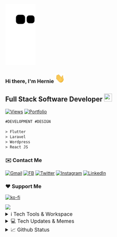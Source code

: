 <!-- <img width="100%" src="./img/banner.png" style="border-top-right-radius: 25px !important; border-top-left-radius: 25px !important" /> -->
![snake gif](https://github.com/herndev/herndev/blob/output/github-contribution-grid-snake.svg)


### Hi there, I'm Hernie <img height="30px" src="https://raw.githubusercontent.com/ABSphreak/ABSphreak/master/gifs/Hi.gif" />

## Full Stack Software Developer <img src="https://cultofthepartyparrot.com/parrots/hd/laptop_parrot.gif" width="25" height="25"/>


[![Views](https://komarev.com/ghpvc/?username=herndev&label=Profile%20views&color=0e75b6&style=for-the-badge)](https://komarev.com/ghpvc/?username=herndev&label=Profile%20views&color=0e75b6&style=for-the-badge)
[![Portfolio](https://img.shields.io/badge/Visit-My%20Portfolio-00aa71?style=for-the-badge)](https://hernie-jabien.com)


<!-- <br />

- 🔭 I’m currently working on some projects.
- 🌱 I’m currently learning new programming trends.
- 👯 I’m looking forward to collaborate with other teams.
- ⚡ Fun fact: I'm friendly and highly approachable.

<br /> -->


```
#DEVELOPMENT #DESIGN

> Flutter
> Laravel
> Wordpress
> React JS
```

### ✉️ Contact Me

[![Gmail](https://img.shields.io/badge/Gmail-c71610?style=for-the-badge&logo=gmail&logoColor=white)](mailto:herniejabien45@gmail.com)
[![FB](https://img.shields.io/badge/Facebook-3b5998?style=for-the-badge&logo=facebook&logoColor=white)](https://facebook.com/dota500)
[![Twitter](https://img.shields.io/badge/Twitter-00acee?style=for-the-badge&logo=twitter&logoColor=white)](https://twitter.com/herndev)
[![Instagram](https://img.shields.io/badge/Instagram-e95950?style=for-the-badge&logo=instagram&logoColor=white)](https://instagram.com/hern.dev)
[![LinkedIn](https://img.shields.io/badge/LinkedIn-0e76a8?style=for-the-badge&logo=linkedin&logoColor=white)](https://www.linkedin.com/in/hernie-jabien-6694aa155)

### ❤ Support Me

[![ko-fi](https://ko-fi.com/img/githubbutton_sm.svg)](https://ko-fi.com/O5O6APHKJ)

 <img src="https://github-readme-streak-stats.herokuapp.com/?user=herndev&theme=dark" />

<br />
 
 
<!-- <details>
  <summary style="font-size: 16px"> ℹ️ About Me</summary>

---

### Check out my portfolio click [here](https://www.hernie-jabien.com/).

```
For Web Development I work on frameworks like Wordpress, Laravel, Django, ReactJs and Vue.
In Mobile App Development I usually work with Flutter framework.
```

---

</details> -->

<details>
  <summary style="font-size: 16px"> ℹ️ Tech Tools & Workspace</summary>

---

### 🔥 Tech & Tools Preference

<img src="https://img.shields.io/badge/-Laravel-f44336?style=for-the-badge&logo=laravel&logoColor=white"> <img src="https://img.shields.io/badge/-Wordpress-21759b?style=for-the-badge&logo=wordpress&logoColor=white"> <img src="https://img.shields.io/badge/-React-000000?style=for-the-badge&logo=react&logoColor=00c8ff"> <img src="https://img.shields.io/badge/-Vue-35495e?style=for-the-badge&logo=vue.js&logoColor=00c8ff"> <img src="https://img.shields.io/badge/-Flutter-blue?style=for-the-badge&logo=flutter&logoColor=00c8ff"> <img src="https://img.shields.io/badge/-Tailwind_CSS-e2e8f0?style=for-the-badge&logo=tailwindcss&logoColor=00c8ff"> <img src="https://img.shields.io/badge/-Bootstrap-563D7C?style=for-the-badge&logo=bootstrap&logoColor=white"> <img src="https://img.shields.io/badge/-Sass-cc6699?style=for-the-badge&logo=sass&logoColor=ffffff"> <img src="https://img.shields.io/badge/-Node.js-3C873A?style=for-the-badge&logo=Node.js&logoColor=white"> <img src="https://img.shields.io/badge/-JQuery-0769ad?style=for-the-badge&logo=jquery&logoColor=00c8ff"> <img src="https://img.shields.io/badge/-JavaScript-eed718?style=for-the-badge&logo=javascript&logoColor=ffffff"> <img src="https://img.shields.io/badge/-MongoDB-4DB33D?style=for-the-badge&logo=mongodb&logoColor=FFFFFF"> <img src="https://img.shields.io/badge/-MySQL-F29111?style=for-the-badge&logo=mysql&logoColor=FFFFFF"> <img src="https://img.shields.io/badge/-Express.js-787878?style=for-the-badge&logo=express&logoColor=white"> <img src="https://img.shields.io/badge/-Firebase-FFA611?style=for-the-badge&logo=firebase&logoColor=FFFFFF"> <img src="http://img.shields.io/badge/-Google%20Cloud%20Platform-4285F4?style=for-the-badge&logo=google%20cloud&logoColor=white"> <img src="http://img.shields.io/badge/-Github-000000?style=for-the-badge&logo=github&logoColor=FFFFFF"> <img src="http://img.shields.io/badge/-Git-F1502F?style=for-the-badge&logo=git&logoColor=FFFFFF"> <img src="http://img.shields.io/badge/-VS%20Code-007ACC?style=for-the-badge&logo=visual%20studio%20code&logoColor=white"> <img src="http://img.shields.io/badge/-Heroku-430098?style=for-the-badge&logo=heroku&logoColor=white"> <img src="https://img.shields.io/badge/-FileZilla-red?style=for-the-badge&logo=filezilla&logoColor=white"> <img src="https://img.shields.io/badge/-Gimp-0e2426?style=for-the-badge&logo=gimp&logoColor=white"> <img src="https://img.shields.io/badge/-Figma-f244a7?style=for-the-badge&logo=figma&logoColor=white">

### 💬 Other Languages I Know

<img src="http://img.shields.io/badge/-Java-F89820?style=for-the-badge&logo=java&logoColor=white"> <img src="https://img.shields.io/badge/-C%20&%20C++-659ad2?style=for-the-badge&logo=c%2B%2B&logoColor=ffffff"> <img src="https://img.shields.io/badge/-Python-black?style=for-the-badge&logo=python&logoColor=white"> <img src="https://img.shields.io/badge/-Dart-blue?style=for-the-badge&logo=dart&logoColor=white"> <img src="https://img.shields.io/badge/-PHP-red?style=for-the-badge&logo=php&logoColor=white">

### 💻 Workspace Spec

![Nvidia](https://img.shields.io/badge/NVIDIA-GK107GLM-76B900?style=for-the-badge&logo=nvidia&logoColor=white)
![Intel](https://img.shields.io/badge/Intel-Core_i7_3rd-0071C5?style=for-the-badge&logo=intel&logoColor=white)
![Ubuntu](https://img.shields.io/badge/Ubuntu-E95420?style=for-the-badge&logo=ubuntu&logoColor=white)
![Mx](https://img.shields.io/badge/MX_Linux-124250?style=for-the-badge&logo=mx-linux&logoColor=white)
![Kali](https://img.shields.io/badge/Kali_Linux-367BF0?style=for-the-badge&logo=kali-linux&logoColor=white)
![Mac](https://img.shields.io/badge/Big_sur-303030?style=for-the-badge&logo=apple&logoColor=white)

---

</details>

<details>
  <summary style="font-size: 16px"> 💻 Tech Updates & Memes</summary>

---

### 🎮 Game news for the hour

<!-- GAME:START -->
 - [Obi-Wan Kenobi Just Crossed Over With Jedi Fallen Order](https://kotaku.com/obi-wan-kenobi-star-wars-jedi-fallen-order-easter-egg-d-1849009341)
 - [Lechonk, The Cute New Hog Pokémon, Spotted In AEW Audience](https://kotaku.com/pokemon-scarlet-violet-lechonk-aew-mjf-cm-punk-pipe-bom-1849009421)
 - [Will Arnett is Sweet Tooth in the live-action Twisted Metal TV show](https://www.polygon.com/23152056/will-arnett-sweet-tooth-twisted-metal-series-peacock)<!-- GAME:END -->

### 💻 Tech news for the hour

<!-- TECH:START -->
 - [Microsoft releases four principles recognizing its employees&#39; rights to organize; president Brad Smith promises an &quot;open and constructive approach&quot; to unions &lpar;Todd Bishop/GeekWire&rpar;](http://www.techmeme.com/220602/p26#a220602p26)
 - [How to manage your shipping address on Amazon](https://www.androidauthority.com/change-shipping-address-amazon-3172258/)
 - [BMW is making an all-electric version of its redesigned X1 compact SUV](https://www.theverge.com/2022/6/2/23152090/bmw-2023-ix1-electric-x1-redesign)<!-- TECH:END -->

### 😂 Memes of the hour

<!-- MEMES:START -->
 - 💣 [Amazing!](http://9gag.com/gag/arnrdX7)
 - ⏩ [This aged well](http://9gag.com/gag/apgj8dD)
 - 👉 [Wake up \u279d Work \u279d Rest](http://9gag.com/gag/avAXdGZ)<!-- MEMES:END -->

---

</details>

<details>
  <summary style="font-size: 16px"> 📈 Github Status</summary>

---

<p align="left">
<!-- <img height="170px" src="https://github-readme-stats.vercel.app/api/top-langs/?username=herndev&langs_count=10&layout=compact" alt="herndev :: Top Langs" />
<img height="170px" src="https://github-readme-stats.vercel.app/api?username=herndev&show_icons=true" alt="herndev :: Profile Stats" /> -->
</p>

<!--START_SECTION:waka-->
<!-- ![Code Time](http://img.shields.io/badge/Code%20Time-0%20secs-blue) -->

![Lines of code](https://img.shields.io/badge/From%20Hello%20World%20I%27ve%20Written-12%20Million%20lines%20of%20code-blue)

**I'm an Early 🐤** 

```text
🌞 Morning    247 commits    ██████████░░░░░░░░░░░░░░░   40.36% 
🌆 Daytime    173 commits    ███████░░░░░░░░░░░░░░░░░░   28.27% 
🌃 Evening    151 commits    ██████░░░░░░░░░░░░░░░░░░░   24.67% 
🌙 Night      41 commits     █░░░░░░░░░░░░░░░░░░░░░░░░   6.7%

```
📅 **I'm Most Productive on Wednesday** 

```text
Monday       43 commits     █░░░░░░░░░░░░░░░░░░░░░░░░   7.03% 
Tuesday      76 commits     ███░░░░░░░░░░░░░░░░░░░░░░   12.42% 
Wednesday    161 commits    ██████░░░░░░░░░░░░░░░░░░░   26.31% 
Thursday     34 commits     █░░░░░░░░░░░░░░░░░░░░░░░░   5.56% 
Friday       89 commits     ███░░░░░░░░░░░░░░░░░░░░░░   14.54% 
Saturday     145 commits    ██████░░░░░░░░░░░░░░░░░░░   23.69% 
Sunday       64 commits     ██░░░░░░░░░░░░░░░░░░░░░░░   10.46%

```


📊 **This Week I Spent My Time On** 

```text
⌚︎ Time Zone: Asia/Manila

💬 Programming Languages: 
JavaScript               10 hrs 51 mins      ████████████░░░░░░░░░░░░░   51.09% 
Dart                     3 hrs 32 mins       ████░░░░░░░░░░░░░░░░░░░░░   16.67% 
HTML                     3 hrs 15 mins       ███░░░░░░░░░░░░░░░░░░░░░░   15.35% 
CSS                      1 hr 56 mins        ██░░░░░░░░░░░░░░░░░░░░░░░   9.15% 
Markdown                 46 mins             █░░░░░░░░░░░░░░░░░░░░░░░░   3.67%

🔥 Editors: 
VS Code                  21 hrs 15 mins      █████████████████████████   100.0%

💻 Operating System: 
Linux                    21 hrs 15 mins      █████████████████████████   100.0%

```

**Timeline**

![Chart not found](https://raw.githubusercontent.com/herndev/herndev/main/charts/bar_graph.png) 


 Last Updated on 15/05/2022 02:03:30 UTC
<!--END_SECTION:waka-->

### ⚡️ Recent Activity

<!--START_SECTION:activity-->
1. 🎉 Merged PR [#1](https://github.com/herndev/My-Agenda/pull/1) in [herndev/My-Agenda](https://github.com/herndev/My-Agenda)
2. ❗️ Opened issue [#1727](https://github.com/marcizhu/marcizhu/issues/1727) in [marcizhu/marcizhu](https://github.com/marcizhu/marcizhu)
3. ❌ Closed PR [#11](https://github.com/herndev/Emberspec-Portfolio/pull/11) in [herndev/Emberspec-Portfolio](https://github.com/herndev/Emberspec-Portfolio)
4. 💪 Opened PR [#11](https://github.com/herndev/Emberspec-Portfolio/pull/11) in [herndev/Emberspec-Portfolio](https://github.com/herndev/Emberspec-Portfolio)
5. ❌ Closed PR [#10](https://github.com/herndev/Emberspec-Portfolio/pull/10) in [herndev/Emberspec-Portfolio](https://github.com/herndev/Emberspec-Portfolio)
<!--END_SECTION:activity-->
 
---

</details>

<!-- ![snake gif](https://github.com/herndev/herndev/blob/output/github-contribution-grid-snake.svg) -->

<!-- <img height="120" alt="Thanks for visiting my profile" width="100%" src="https://github.com/dibyendu415/dibyendu415/blob/master/marquee.svg" /> -->
